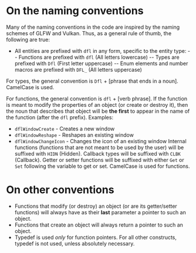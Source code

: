 # On the naming conventions

Many of the naming conventions in the code are inspired by the naming schemes of GLFW and Vulkan. Thus, as a general rule of thumb, the following are true:
- All entities are prefixed with `dfl` in any form, specific to the entity type:
-- Functions are prefixed with `dfl` (All letters lowercase)
-- Types are prefixed with `Dfl` (First letter uppercase)
-- Enum elements and number macros are prefixed with `DFL_` (All letters uppercase)

For types, the general convention is `Dfl` + [phrase that ends in a noun]. CamelCase is used.

For functions, the general convention is `dfl` + [verb phrase]. If the function is meant to modify the properties of an object (or create or destroy it),
then the noun that describes that object will be **the first** to appear in the name of the function (after the `dfl` prefix). Examples:
- `dflWindowCreate` - Creates a new window
- `dflWindowReshape` - Reshapes an existing window
- `dflWindowChangeIcon` - Changes the icon of an existing window
Internal functions (functions that are not meant to be used by the user) will be suffixed with `HIDN` (Hidden).
Callback types will be suffixed with `CLBK` (Callback).
Getter or setter functions will be suffixed with either `Get` or `Set` following the variable to get or set.
CamelCase is used for functions.

# On other conventions

- Functions that modify (or destroy) an object (or are its getter/setter functions) will always have as their **last** parameter a pointer to such an object.
- Functions that create an object will always return a pointer to such an object.
- Typedef is used *only* for function pointers. For all other constructs, typedef is not used, unless absolutely necessary.
